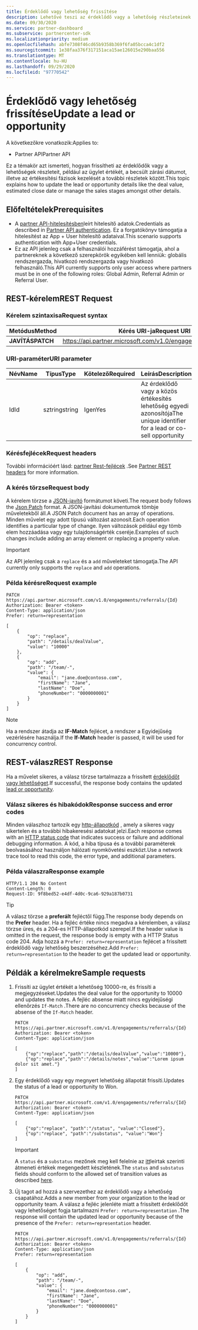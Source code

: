 ```yaml
---
title: Érdeklődő vagy lehetőség frissítése
description: Lehetővé teszi az érdeklődő vagy a lehetőség részleteinek frissítését.
ms.date: 09/30/2020
ms.service: partner-dashboard
ms.subservice: partnercenter-sdk
ms.localizationpriority: medium
ms.openlocfilehash: abfe7308f46cd65b9358b369f6fa05bcca4c1df2
ms.sourcegitcommit: 1e38faa376f317151aca15ae126015e290baa556
ms.translationtype: MT
ms.contentlocale: hu-HU
ms.lasthandoff: 09/29/2020
ms.locfileid: "97770542"
---
```

# <a name="update-a-lead-or-opportunity"></a><span data-ttu-id="173a7-103">Érdeklődő vagy lehetőség frissítése</span><span class="sxs-lookup"><span data-stu-id="173a7-103">Update a lead or opportunity</span></span>

<span data-ttu-id="173a7-104">A következőkre vonatkozik:</span><span class="sxs-lookup"><span data-stu-id="173a7-104">Applies to:</span></span>

- <span data-ttu-id="173a7-105">Partner API</span><span class="sxs-lookup"><span data-stu-id="173a7-105">Partner API</span></span>

<span data-ttu-id="173a7-106">Ez a témakör azt ismerteti, hogyan frissítheti az érdeklődők vagy a lehetőségek részleteit, például az ügylet értékét, a becsült zárási dátumot, illetve az értékesítési fázisok kezelését a további részletek között.</span><span class="sxs-lookup"><span data-stu-id="173a7-106">This topic explains how to update the lead or opportunity details like the deal value, estimated close date or manage the sales stages amongst other details.</span></span>

## <a name="prerequisites"></a><span data-ttu-id="173a7-107">Előfeltételek</span><span class="sxs-lookup"><span data-stu-id="173a7-107">Prerequisites</span></span>

- <span data-ttu-id="173a7-108">A [partner API-hitelesítésben](api-authentication.md)leírt hitelesítő adatok.</span><span class="sxs-lookup"><span data-stu-id="173a7-108">Credentials as described in [Partner API authentication](api-authentication.md).</span></span> <span data-ttu-id="173a7-109">Ez a forgatókönyv támogatja a hitelesítést az App + User hitelesítő adataival.</span><span class="sxs-lookup"><span data-stu-id="173a7-109">This scenario supports authentication with App+User credentials.</span></span>
- <span data-ttu-id="173a7-110">Ez az API jelenleg csak a felhasználói hozzáférést támogatja, ahol a partnereknek a következő szerepkörök egyikében kell lenniük: globális rendszergazda, hivatkozó rendszergazda vagy hivatkozó felhasználó.</span><span class="sxs-lookup"><span data-stu-id="173a7-110">This API currently supports only user access where partners must be in one of the following roles: Global Admin, Referral Admin or Referral User.</span></span>

## <a name="rest-request"></a><span data-ttu-id="173a7-111">REST-kérelem</span><span class="sxs-lookup"><span data-stu-id="173a7-111">REST Request</span></span>

### <a name="request-syntax"></a><span data-ttu-id="173a7-112">Kérelem szintaxisa</span><span class="sxs-lookup"><span data-stu-id="173a7-112">Request syntax</span></span>

| <span data-ttu-id="173a7-113">Metódus</span><span class="sxs-lookup"><span data-stu-id="173a7-113">Method</span></span>  | <span data-ttu-id="173a7-114">Kérés URI-ja</span><span class="sxs-lookup"><span data-stu-id="173a7-114">Request URI</span></span>                                                       |
|---------|-------------------------------------------------------------------|
| <span data-ttu-id="173a7-115">**JAVÍTÁS**</span><span class="sxs-lookup"><span data-stu-id="173a7-115">**PATCH**</span></span> | <https://api.partner.microsoft.com/v1.0/engagements/referrals/{Id}> |

### <a name="uri-parameter"></a><span data-ttu-id="173a7-116">URI-paraméter</span><span class="sxs-lookup"><span data-stu-id="173a7-116">URI parameter</span></span>


| <span data-ttu-id="173a7-117">Név</span><span class="sxs-lookup"><span data-stu-id="173a7-117">Name</span></span>                   | <span data-ttu-id="173a7-118">Típus</span><span class="sxs-lookup"><span data-stu-id="173a7-118">Type</span></span>     | <span data-ttu-id="173a7-119">Kötelező</span><span class="sxs-lookup"><span data-stu-id="173a7-119">Required</span></span> | <span data-ttu-id="173a7-120">Leírás</span><span class="sxs-lookup"><span data-stu-id="173a7-120">Description</span></span>                                                     |
|------------------------|----------|----------|-----------------------------------------------------------------|
|<span data-ttu-id="173a7-121">Id</span><span class="sxs-lookup"><span data-stu-id="173a7-121">Id</span></span>                      | <span data-ttu-id="173a7-122">sztring</span><span class="sxs-lookup"><span data-stu-id="173a7-122">string</span></span>   | <span data-ttu-id="173a7-123">Igen</span><span class="sxs-lookup"><span data-stu-id="173a7-123">Yes</span></span>       | <span data-ttu-id="173a7-124">Az érdeklődő vagy a közös értékesítés lehetőség egyedi azonosítója</span><span class="sxs-lookup"><span data-stu-id="173a7-124">The unique identifier for a lead or co-sell opportunity</span></span>       |

### <a name="request-headers"></a><span data-ttu-id="173a7-125">Kérésfejlécek</span><span class="sxs-lookup"><span data-stu-id="173a7-125">Request headers</span></span>

<span data-ttu-id="173a7-126">További információért lásd: [partner Rest-fejlécek](headers.md) .</span><span class="sxs-lookup"><span data-stu-id="173a7-126">See [Partner REST headers](headers.md) for more information.</span></span>

### <a name="request-body"></a><span data-ttu-id="173a7-127">A kérés törzse</span><span class="sxs-lookup"><span data-stu-id="173a7-127">Request body</span></span>

<span data-ttu-id="173a7-128">A kérelem törzse a [JSON-javító](https://tools.ietf.org/html/rfc6902) formátumot követi.</span><span class="sxs-lookup"><span data-stu-id="173a7-128">The request body follows the [Json Patch](https://tools.ietf.org/html/rfc6902) format.</span></span> <span data-ttu-id="173a7-129">A JSON-javítási dokumentumok tömbje műveletekből áll.</span><span class="sxs-lookup"><span data-stu-id="173a7-129">A JSON Patch document has an array of operations.</span></span> <span data-ttu-id="173a7-130">Minden művelet egy adott típusú változást azonosít.</span><span class="sxs-lookup"><span data-stu-id="173a7-130">Each operation identifies a particular type of change.</span></span> <span data-ttu-id="173a7-131">Ilyen változások például egy tömb elem hozzáadása vagy egy tulajdonságérték cseréje.</span><span class="sxs-lookup"><span data-stu-id="173a7-131">Examples of such changes include adding an array element or replacing a property value.</span></span>

> [!Important]
> <span data-ttu-id="173a7-132">Az API jelenleg csak a `replace` és a `add` műveleteket támogatja.</span><span class="sxs-lookup"><span data-stu-id="173a7-132">The API currently only supports the `replace` and `add` operations.</span></span>

### <a name="request-example"></a><span data-ttu-id="173a7-133">Példa kérésre</span><span class="sxs-lookup"><span data-stu-id="173a7-133">Request example</span></span>

```http
PATCH https://api.partner.microsoft.com/v1.0/engagements/referrals/{Id}
Authorization: Bearer <token>
Content-Type: application/json
Prefer: return=representation

[
    {
        "op": "replace",
        "path": "/details/dealValue",
        "value": "10000"
    },
    {
        "op": "add",
        "path": "/team/-",
        "value": {
            "email": "jane.doe@contoso.com",
            "firstName": "Jane",
            "lastName": "Doe",
            "phoneNumber": "0000000001"
        }
    }
]
```

> [!Note]
> <span data-ttu-id="173a7-134">Ha a rendszer átadja az **IF-Match** fejlécet, a rendszer a Egyidejűség vezérlésére használja.</span><span class="sxs-lookup"><span data-stu-id="173a7-134">If the **If-Match** header is passed, it will be used for concurrency control.</span></span>

## <a name="rest-response"></a><span data-ttu-id="173a7-135">REST-válasz</span><span class="sxs-lookup"><span data-stu-id="173a7-135">REST Response</span></span>

<span data-ttu-id="173a7-136">Ha a művelet sikeres, a válasz törzse tartalmazza a frissített [érdeklődőt vagy lehetőséget](referral-resources.md).</span><span class="sxs-lookup"><span data-stu-id="173a7-136">If successful, the response body contains the updated [lead or opportunity](referral-resources.md).</span></span>


### <a name="response-success-and-error-codes"></a><span data-ttu-id="173a7-137">Válasz sikeres és hibakódok</span><span class="sxs-lookup"><span data-stu-id="173a7-137">Response success and error codes</span></span>

<span data-ttu-id="173a7-138">Minden válaszhoz tartozik egy [http-állapotkód](error-codes.md) , amely a sikeres vagy sikertelen és a további hibakeresési adatokat jelzi.</span><span class="sxs-lookup"><span data-stu-id="173a7-138">Each response comes with an [HTTP status code](error-codes.md) that indicates success or failure and additional debugging information.</span></span> <span data-ttu-id="173a7-139">A kód, a hiba típusa és a további paraméterek beolvasásához használjon hálózati nyomkövetési eszközt.</span><span class="sxs-lookup"><span data-stu-id="173a7-139">Use a network trace tool to read this code, the error type, and additional parameters.</span></span>

### <a name="response-example"></a><span data-ttu-id="173a7-140">Példa válaszra</span><span class="sxs-lookup"><span data-stu-id="173a7-140">Response example</span></span>

``` http
HTTP/1.1 204 No Content
Content-Length: 0
Request-ID: 9f8bed52-e4df-4d0c-9ca6-929a187b0731
```

> [!Tip]
> <span data-ttu-id="173a7-141">A válasz törzse a **preferált** fejléctől függ.</span><span class="sxs-lookup"><span data-stu-id="173a7-141">The response body depends on the **Prefer** header.</span></span> <span data-ttu-id="173a7-142">Ha a fejléc értéke nincs megadva a kérelemben, a válasz törzse üres, és a 204-es HTTP-állapotkód szerepel.</span><span class="sxs-lookup"><span data-stu-id="173a7-142">If the header value is omitted in the request, the response body is empty with a HTTP Status code 204.</span></span> <span data-ttu-id="173a7-143">Adja hozzá a `Prefer: return=representation` fejlécet a frissített érdeklődő vagy lehetőség beszerzéséhez.</span><span class="sxs-lookup"><span data-stu-id="173a7-143">Add `Prefer: return=representation` to the header to get the updated lead or opportunity.</span></span>

## <a name="sample-requests"></a><span data-ttu-id="173a7-144">Példák a kérelmekre</span><span class="sxs-lookup"><span data-stu-id="173a7-144">Sample requests</span></span>

1. <span data-ttu-id="173a7-145">Frissíti az ügylet értékét a lehetőség 10000-re, és frissíti a megjegyzéseket.</span><span class="sxs-lookup"><span data-stu-id="173a7-145">Updates the deal value for the opportunity to 10000 and updates the notes.</span></span> <span data-ttu-id="173a7-146">A fejléc absense miatt nincs egyidejűségi ellenőrzés `If-Match` .</span><span class="sxs-lookup"><span data-stu-id="173a7-146">There are no concurrency checks because of the absense of the `If-Match` header.</span></span>
    
    ```http
    PATCH https://api.partner.microsoft.com/v1.0/engagements/referrals/{Id}
    Authorization: Bearer <token>
    Content-Type: application/json
    
    [
        {"op":"replace","path":"/details/dealValue","value":"10000"},
        {"op":"replace","path":"/details/notes","value":"Lorem ipsum dolor sit amet."}
    ]
    ```

2. <span data-ttu-id="173a7-147">Egy érdeklődő vagy egy megnyert lehetőség állapotát frissíti.</span><span class="sxs-lookup"><span data-stu-id="173a7-147">Updates the status of a lead or opportunity to Won.</span></span>
    
    ```http
    PATCH https://api.partner.microsoft.com/v1.0/engagements/referrals/{Id}
    Authorization: Bearer <token>
    Content-Type: application/json
    
    [
        {"op":"replace", "path":"/status", "value":"Closed"},
        {"op":"replace", "path":"/substatus", "value":"Won"}
    ]
    ```

    > [!Important]
    > <span data-ttu-id="173a7-148">A `status` és a `substatus` mezőnek meg kell felelnie az [itt](referral-resources.md)leírtak szerinti átmeneti értékek megengedett készletének.</span><span class="sxs-lookup"><span data-stu-id="173a7-148">The `status` and `substatus` fields should conform to the allowed set of transition values as described [here](referral-resources.md).</span></span>

3. <span data-ttu-id="173a7-149">Új tagot ad hozzá a szervezethez az érdeklődő vagy a lehetőség csapatához.</span><span class="sxs-lookup"><span data-stu-id="173a7-149">Adds a new member from your organization to the lead or opportunity team.</span></span> <span data-ttu-id="173a7-150">A válasz a fejléc jelenléte miatt a frissített érdeklődőt vagy lehetőséget fogja tartalmazni `Prefer: return=representation` .</span><span class="sxs-lookup"><span data-stu-id="173a7-150">The response will contain the updated lead or opportunity because of the presence of the `Prefer: return=representation` header.</span></span>

    ```http
    PATCH https://api.partner.microsoft.com/v1.0/engagements/referrals/{Id}
    Authorization: Bearer <token>
    Content-Type: application/json
    Prefer: return=representation
    
    [
        {
            "op": "add",
            "path": "/team/-",
            "value": {
                "email": "jane.doe@contoso.com",
                "firstName": "Jane",
                "lastName": "Doe",
                "phoneNumber": "0000000001"
            }
        }
    ]
    ```
